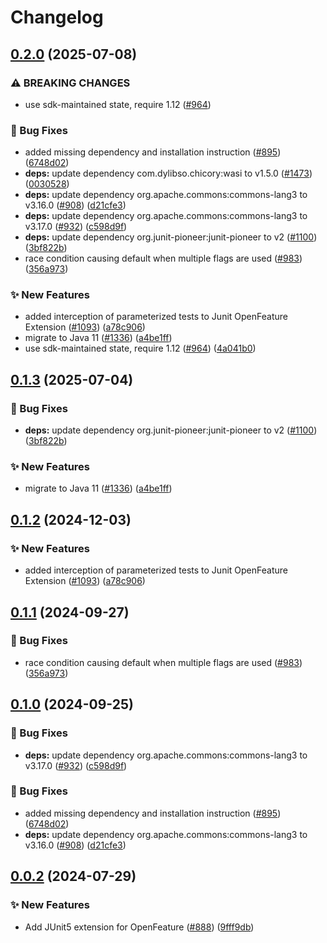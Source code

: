 # Changelog

## [0.2.0](https://github.com/open-feature/java-sdk-contrib/compare/dev.openfeature.contrib.tools.junitopenfeature-v0.1.3...dev.openfeature.contrib.tools.junitopenfeature-v0.2.0) (2025-07-08)


### ⚠ BREAKING CHANGES

* use sdk-maintained state, require 1.12 ([#964](https://github.com/open-feature/java-sdk-contrib/issues/964))

### 🐛 Bug Fixes

* added missing dependency and installation instruction ([#895](https://github.com/open-feature/java-sdk-contrib/issues/895)) ([6748d02](https://github.com/open-feature/java-sdk-contrib/commit/6748d02403f0ceecb6cb9ecdfb2fecf98423a7db))
* **deps:** update dependency com.dylibso.chicory:wasi to v1.5.0 ([#1473](https://github.com/open-feature/java-sdk-contrib/issues/1473)) ([0030528](https://github.com/open-feature/java-sdk-contrib/commit/00305287986248262036dcb7cd4f4c384fe50052))
* **deps:** update dependency org.apache.commons:commons-lang3 to v3.16.0 ([#908](https://github.com/open-feature/java-sdk-contrib/issues/908)) ([d21cfe3](https://github.com/open-feature/java-sdk-contrib/commit/d21cfe3ac7da1ff6e1a4dc2ee4b0db5c24ed4847))
* **deps:** update dependency org.apache.commons:commons-lang3 to v3.17.0 ([#932](https://github.com/open-feature/java-sdk-contrib/issues/932)) ([c598d9f](https://github.com/open-feature/java-sdk-contrib/commit/c598d9f0a61f2324fb85d72fdfea34811283c575))
* **deps:** update dependency org.junit-pioneer:junit-pioneer to v2 ([#1100](https://github.com/open-feature/java-sdk-contrib/issues/1100)) ([3bf822b](https://github.com/open-feature/java-sdk-contrib/commit/3bf822b46acc796fdc08a7567723a3e1861019cb))
* race condition causing default when multiple flags are used ([#983](https://github.com/open-feature/java-sdk-contrib/issues/983)) ([356a973](https://github.com/open-feature/java-sdk-contrib/commit/356a973cf2b6ddf82b8311ea200fa30df4f1d048))


### ✨ New Features

* added interception of parameterized tests to Junit OpenFeature Extension ([#1093](https://github.com/open-feature/java-sdk-contrib/issues/1093)) ([a78c906](https://github.com/open-feature/java-sdk-contrib/commit/a78c906b24b53f7d25eb01aad85ed614eb30ca05))
* migrate to Java 11 ([#1336](https://github.com/open-feature/java-sdk-contrib/issues/1336)) ([a4be1ff](https://github.com/open-feature/java-sdk-contrib/commit/a4be1ff66870a72189873171e83c5b65dbb9991c))
* use sdk-maintained state, require 1.12 ([#964](https://github.com/open-feature/java-sdk-contrib/issues/964)) ([4a041b0](https://github.com/open-feature/java-sdk-contrib/commit/4a041b0dda9c4e460f4c2199f3bc680df0dda621))

## [0.1.3](https://github.com/open-feature/java-sdk-contrib/compare/dev.openfeature.contrib.tools.junitopenfeature-v0.1.2...dev.openfeature.contrib.tools.junitopenfeature-v0.1.3) (2025-07-04)


### 🐛 Bug Fixes

* **deps:** update dependency org.junit-pioneer:junit-pioneer to v2 ([#1100](https://github.com/open-feature/java-sdk-contrib/issues/1100)) ([3bf822b](https://github.com/open-feature/java-sdk-contrib/commit/3bf822b46acc796fdc08a7567723a3e1861019cb))


### ✨ New Features

* migrate to Java 11 ([#1336](https://github.com/open-feature/java-sdk-contrib/issues/1336)) ([a4be1ff](https://github.com/open-feature/java-sdk-contrib/commit/a4be1ff66870a72189873171e83c5b65dbb9991c))

## [0.1.2](https://github.com/open-feature/java-sdk-contrib/compare/dev.openfeature.contrib.tools.junitopenfeature-v0.1.1...dev.openfeature.contrib.tools.junitopenfeature-v0.1.2) (2024-12-03)


### ✨ New Features

* added interception of parameterized tests to Junit OpenFeature Extension ([#1093](https://github.com/open-feature/java-sdk-contrib/issues/1093)) ([a78c906](https://github.com/open-feature/java-sdk-contrib/commit/a78c906b24b53f7d25eb01aad85ed614eb30ca05))

## [0.1.1](https://github.com/open-feature/java-sdk-contrib/compare/dev.openfeature.contrib.tools.junitopenfeature-v0.1.0...dev.openfeature.contrib.tools.junitopenfeature-v0.1.1) (2024-09-27)


### 🐛 Bug Fixes

* race condition causing default when multiple flags are used ([#983](https://github.com/open-feature/java-sdk-contrib/issues/983)) ([356a973](https://github.com/open-feature/java-sdk-contrib/commit/356a973cf2b6ddf82b8311ea200fa30df4f1d048))

## [0.1.0](https://github.com/open-feature/java-sdk-contrib/compare/dev.openfeature.contrib.tools.junitopenfeature-v0.0.3...dev.openfeature.contrib.tools.junitopenfeature-v0.1.0) (2024-09-25)


### 🐛 Bug Fixes

* **deps:** update dependency org.apache.commons:commons-lang3 to v3.17.0 ([#932](https://github.com/open-feature/java-sdk-contrib/issues/932)) ([c598d9f](https://github.com/open-feature/java-sdk-contrib/commit/c598d9f0a61f2324fb85d72fdfea34811283c575))


### 🐛 Bug Fixes

* added missing dependency and installation instruction ([#895](https://github.com/open-feature/java-sdk-contrib/issues/895)) ([6748d02](https://github.com/open-feature/java-sdk-contrib/commit/6748d02403f0ceecb6cb9ecdfb2fecf98423a7db))
* **deps:** update dependency org.apache.commons:commons-lang3 to v3.16.0 ([#908](https://github.com/open-feature/java-sdk-contrib/issues/908)) ([d21cfe3](https://github.com/open-feature/java-sdk-contrib/commit/d21cfe3ac7da1ff6e1a4dc2ee4b0db5c24ed4847))

## [0.0.2](https://github.com/open-feature/java-sdk-contrib/compare/dev.openfeature.contrib.tools.junitopenfeature-v0.0.1...dev.openfeature.contrib.tools.junitopenfeature-v0.0.2) (2024-07-29)


### ✨ New Features

* Add JUnit5 extension for OpenFeature ([#888](https://github.com/open-feature/java-sdk-contrib/issues/888)) ([9fff9db](https://github.com/open-feature/java-sdk-contrib/commit/9fff9db4bcee3c3ae8128a1b2fb040f53df1d5ed))
